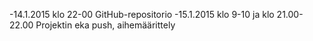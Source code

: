 -14.1.2015 klo 22-00 GitHub-repositorio
-15.1.2015 klo 9-10 ja klo 21.00-22.00 Projektin eka push, aihemäärittely
